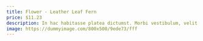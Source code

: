 ```yaml
---
title: Flower - Leather Leaf Fern
price: $11.23
description: In hac habitasse platea dictumst. Morbi vestibulum, velit id pretium iaculis, diam erat fermentum justo, nec condimentum neque sapien placerat ante. Nulla justo.
image: https://dummyimage.com/800x500/9ede73/fff
---
```

